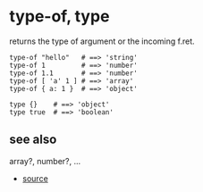 
# type-of, type

returns the type of argument or the incoming f.ret.

```
type-of "hello"   # ==> 'string'
type-of 1         # ==> 'number'
type-of 1.1       # ==> 'number'
type-of [ 'a' 1 ] # ==> 'array'
type-of { a: 1 }  # ==> 'object'

type {}    # ==> 'object'
type true  # ==> 'boolean'
```

## see also

array?, number?, ...


* [source](https://github.com/floraison/flor/tree/master/lib/flor/pcore/type_of.rb)

